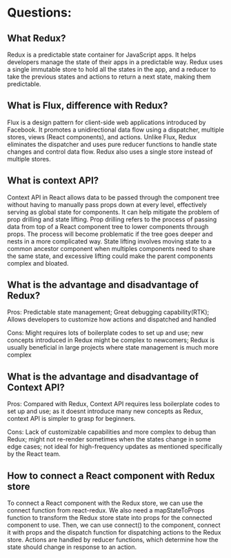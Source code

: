 # Questions:

## What Redux?
Redux is a predictable state container for JavaScript apps. It helps developers manage the state of their apps in a predictable way. Redux uses a single immutable store to hold all the states in the app, and a reducer to take the previous states and actions to return a next state, making them predictable.



## What is Flux, difference with Redux?
Flux is a design pattern for client-side web applications introduced by Facebook. It promotes a unidirectional data flow using a dispatcher, multiple stores, views (React components), and actions. Unlike Flux, Redux eliminates the dispatcher and uses pure reducer functions to handle state changes and control data flow. Redux also uses a single store instead of multiple stores.



## What is context API?
Context API in React allows data to be passed through the component tree without having to manually pass props down at every level, effectively serving as global state for components. It can help mitigate the problem of prop drilling and state lifting. Prop drilling refers to the process of passing data from top of a React component tree to lower components through props. The process will become problematic if the tree goes deeper and nests in a more complicated way. State lifting involves moving state to a common ancestor component when multiples components need to share the same state, and excessive lifting could make the parent components complex and bloated.



## What is the advantage and disadvantage of Redux?
Pros: Predictable state management; Great debugging capability(RTK); Allows developers to customize how actions and dispatched and handled



Cons: Might requires lots of boilerplate codes to set up and use; new concepts introduced in Redux might be complex to newcomers; Redux is usually beneficial in large projects where state management is much more complex



## What is the advantage and disadvantage of Context API?
Pros: Compared with Redux, Context API requires less boilerplate codes to set up and use; as it doesnt introduce many new concepts as Redux, context API is simpler to grasp for beginners.



Cons: Lack of customizable capabilities and more complex to debug than Redux; might not re-render sometimes when the states change in some edge cases; not ideal for high-frequency updates as mentioned specifically by the React team.



## How to connect a React component with Redux store
To connect a React component with the Redux store, we can use the connect function from react-redux. We also need a mapStateToProps function to transform the Redux store state into props for the connected component to use. Then, we can use connect() to the component, connect it with props and the dispatch function for dispatching actions to the Redux store. Actions are handled by reducer functions, which determine how the state should change in response to an action.
